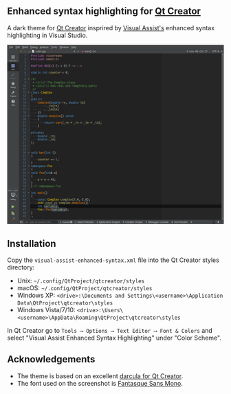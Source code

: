 ## Enhanced syntax highlighting for [Qt Creator](http://qt.io/ide)

A dark theme for [Qt Creator](http://qt.io/ide) insprired by [Visual Assist's](https://www.wholetomato.com/) enhanced syntax highlighting in Visual Studio.



![Screenshot](screenshots/Screenshot.png "Qt Creator with enhanced syntax highlighting")

## Installation

Copy the `visual-assist-enhanced-syntax.xml` file into the Qt Creator styles directory:

- Unix: `~/.config/QtProject/qtcreator/styles`
- macOS: `~/.config/QtProject/qtcreator/styles`
- Windows XP: `<drive>:\Documents and Settings\<username>\Application Data\QtProject\qtcreator\styles`
- Windows Vista/7/10: `<drive>:\Users\<username>\AppData\Roaming\QtProject\qtcreator\styles`

In Qt Creator go to `Tools ⟶ Options ⟶ Text Editor ⟶ Font & Colors` and select "Visual Assist Enhanced Syntax Highlighting" under "Color Scheme".

## Acknowledgements
- The theme is based on an excellent [darcula for Qt Creator](https://github.com/dracula/qtcreator).
- The font used on the screenshot is [Fantasque Sans Mono](https://github.com/belluzj/fantasque-sans).

